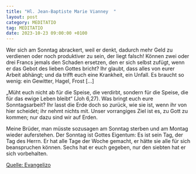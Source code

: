 ```yaml
---
title: "Hl. Jean-Baptiste Marie Vianney  "
layout: post
category: MEDITATIO
tag: MEDITATIO
date: 2023-10-23 09:00:00 +0100
---
```

Wer sich am Sonntag abrackert, weil er denkt, dadurch mehr Geld zu verdienen oder noch produktiver zu sein, der liegt falsch! Können zwei oder drei Francs jemals den Schaden ersetzen, den er sich selbst zufügt, wenn er das Gebot des lieben Gottes bricht? Ihr glaubt, dass alles von eurer Arbeit abhängt; und da trifft euch eine Krankheit, ein Unfall.<!--more--> Es braucht so wenig: ein Gewitter, Hagel, Frost […]

„Müht euch nicht ab für die Speise, die verdirbt, sondern für die Speise, die für das ewige Leben bleibt“ (Joh 6,27). Was bringt euch eure Sonntagsarbeit? Ihr lasst die Erde doch so zurück, wie sie ist, wenn ihr von hier scheidet; ihr nehmt nichts mit. Unser vorrangiges Ziel ist es, zu Gott zu kommen; nur dazu sind wir auf Erden.

Meine Brüder, man müsste sozusagen am Sonntag sterben und am Montag wieder auferstehen. Der Sonntag ist Gottes Eigentum: Es ist sein Tag, der Tag des Herrn. Er hat alle Tage der Woche gemacht, er hätte sie alle für sich beanspruchen können. Sechs hat er euch gegeben, nur den siebten hat er sich vorbehalten.



[Quelle: Evangelizo](https://evangeliumtagfuertag.org/DE/gospel)